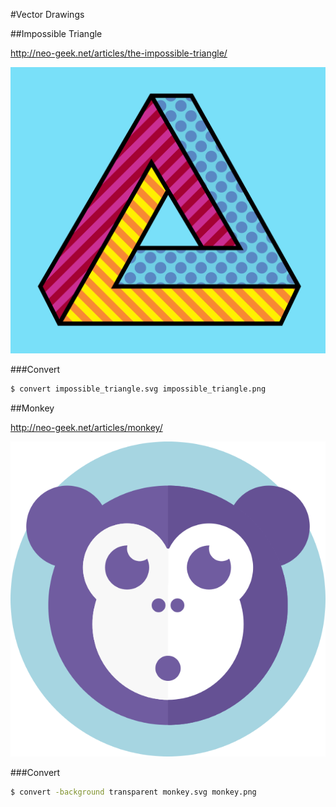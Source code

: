 #Vector Drawings

##Impossible Triangle

<http://neo-geek.net/articles/the-impossible-triangle/>

![impossible triangle](impossible_triangle/impossible_triangle.png)

###Convert

```bash
$ convert impossible_triangle.svg impossible_triangle.png
```

##Monkey

<http://neo-geek.net/articles/monkey/>

![monkey](monkey/monkey.png)

###Convert

```bash
$ convert -background transparent monkey.svg monkey.png
```